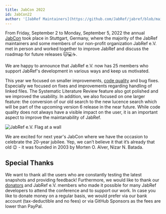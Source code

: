 ```yaml
---
title: JabCon 2022
id: JabCon22
author: '[JabRef Maintainers](https://github.com/JabRef/jabref/blob/main/MAINTAINERS)'
---
```


From Friday, September 2 to Monday, September 5, 2022 the annual [JabCon](https://jabcon.jabref.org/) took place in Stuttgart, Germany, where the majority of the JabRef maintainers and some members of our non-profit organization JabRef e.V. met in person and worked together to improve JabRef and discuss the roadmap for future releases 🐱💻☕.

<!--more-->

We are happy to announce that JabRef e.V. now has 25 members who support JabRef's development in various ways and keep us motivated.

This year we focused on smaller improvements, [code quality](https://devdocs.jabref.org/code-howtos/code-quality.html) and bug fixes.
Especially we focused on fixes and improvements regarding handling of linked files.
The Systematic Literature Review feature also got polished and we improved the usability.
In addition, we also focused on one larger feature: the conversion of our old search to the new lucence search which will be part of the upcoming version 6 release in the near future.
While code quality does not always have a visible impact on the user, it is an important aspect to improve the maintanability of JabRef.

![JabRef e.V. Flag at a wall](/img/blog/JabRefEV-min.jpg)

We are excited for next year's JabCon where we have the occasion to celebrate the 20-year jubilee. Yep, we can’t believe it that it’s already that old 😉 - it was founded in 2003 by Morten O. Alver, Nizar N. Batada.

## Special Thanks

We want to thank all the users who are constantly testing the latest snapshots and providing feedback!
Furthermore, we would like to thank our [donators](https://donations.jabref.org) and JabRef e.V. members who made it possible for many JabRef developers to attend the conference and to support our work.
In case you like to donate money on a regular basis, we would prefer via our bank account (tax-deductible and no fees) or via GitHub Sponsors as the fees are lower than PayPal.
